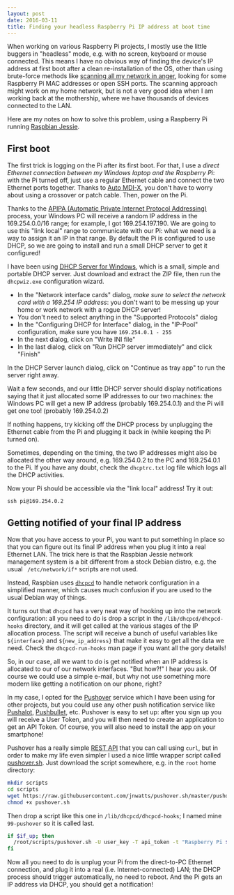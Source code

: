 ```yaml
---
layout: post
date: 2016-03-11
title: Finding your headless Raspberry Pi IP address at boot time
---
```


When working on various Raspberry Pi projects, I mostly use the little buggers in "headless" mode, e.g. with no screen, keyboard or mouse connected. This means I have no obvious way of finding the device's IP address at first boot after a clean re-installation of the OS, other than using brute-force methods like [scanning all my network in anger](http://angryip.org/), looking for some Raspberry Pi MAC addresses or open SSH ports. The scanning approach might work on my home network, but is not a very good idea when I am working back at the mothership, where we have thousands of devices connected to the LAN.

Here are my notes on how to solve this problem, using a Raspberry Pi running [Raspbian Jessie](https://www.raspberrypi.org/downloads/raspbian/).

## First boot

The first trick is logging on the Pi after its first boot. For that, I use a *direct Ethernet connection between my Windows laptop and the Raspberry Pi*: with the Pi turned off, just use a regular Ethernet cable and connect the two Ethernet ports together. Thanks to [Auto MDI-X](https://en.wikipedia.org/wiki/Medium-dependent_interface#Auto_MDI-X), you don't have to worry about using a crossover or patch cable. Then, power on the Pi.

Thanks to the [APIPA (Automatic Private Internet Protocol Addressing)](https://wiki.wireshark.org/APIPA) process, your Windows PC will receive a random IP address in the 169.254.0.0/16 range; for example, I got 169.254.197.190. We are going to use this "link local" range to communicate with our Pi: what we need is a way to assign it an IP in that range. By default the Pi is configured to use DHCP, so we are going to install and run a small DHCP server to get it configured!

I have been using [DHCP Server for Windows](http://www.dhcpserver.de/cms/), which is a small, simple and portable DHCP server. Just download and extract the ZIP file, then run the `dhcpwiz.exe` configuration wizard.

- In the "Network interface cards" dialog, *make sure to select the network card with a 169.254 IP address*: you don't want to be messing up your home or work network with a rogue DHCP server! 
- You don't need to select anything in the "Supported Protocols" dialog
- In the "Configuring DHCP for Interface" dialog, in the "IP-Pool" configuration, make sure you have `169.254.0.1 - 255` 
- In the next dialog, click on "Write INI file" 
- In the last dialog, click on "Run DHCP server immediately" and click "Finish"

In the DHCP Server launch dialog, click on "Continue as tray app" to run the server right away.

Wait a few seconds, and our little DHCP server should display notifications saying that it just allocated some IP addresses to our two machines: the Windows PC will get a new IP address (probably 169.254.0.1) and the Pi will get one too! (probably 169.254.0.2)  

If nothing happens, try kicking off the DHCP process by unplugging the Ethernet cable from the Pi and plugging it back in (while keeping the Pi turned on).

Sometimes, depending on the timing, the two IP addresses might also be allocated the other way around, e.g. 169.254.0.2 to the PC and 169.254.0.1 to the Pi. If you have any doubt, check the `dhcptrc.txt` log file which logs all the DHCP activities.

Now your Pi should be accessible via the "link local" address! Try it out:

~~~
ssh pi@169.254.0.2
~~~

## Getting notified of your final IP address

Now that you have access to your Pi, you want to put something in place so that you can figure out its final IP address when you plug it into a real Ethernet LAN. The trick here is that the Raspbian Jessie network management system is a bit different from a stock Debian distro, e.g. the usual ` /etc/network/if*` scripts are not used.

Instead, Raspbian uses [`dhcpcd`](http://roy.marples.name/projects/dhcpcd/index) to handle network configuration in a simplified manner, which causes much confusion if you are used to the usual Debian way of things.

It turns out that `dhcpcd` has a very neat way of hooking up into the network configuration: all you need to do is drop a script in the `/lib/dhcpcd/dhcpcd-hooks` directory, and it will get called at the various stages of the IP allocation process. The script will receive a bunch of useful variables like `${interface}` and `${new_ip_address}` that make it easy to get all the data we need. Check the `dhcpcd-run-hooks` man page if you want all the gory details!

So, in our case, all we want to do is get notified when an IP address is allocated to our of our network interfaces. "But how?!" I hear you ask. Of course we could use a simple e-mail, but why not use something more modern like getting a notification on our phone, right?

In my case, I opted for the [Pushover](https://pushover.net/) service which I have been using for other projects, but you could use any other push notification service like [Pushalot](https://pushalot.com/), [Pushbullet](https://www.pushbullet.com/), etc. Pushover is easy to set up: after you sign up you will receive a User Token, and you will then need to create an application to get an API Token. Of course, you will also need to install the app on your smartphone!

Pushover has a really simple [REST API](https://pushover.net/api) that you can call using `curl`, but in order to make my life even simpler I used a nice little wrapper script called [pushover.sh](https://github.com/jnwatts/pushover.sh). Just download the script somewhere, e.g. in the `root` home directory:

~~~ sh
mkdir scripts
cd scripts
wget https://raw.githubusercontent.com/jnwatts/pushover.sh/master/pushover.sh
chmod +x pushover.sh
~~~

Then drop a script like this one in `/lib/dhcpcd/dhcpcd-hooks`; I named mine `99-pushover` so it is called last.

~~~ sh
if $if_up; then
  /root/scripts/pushover.sh -U user_key -T api_token -t "Raspberry Pi ${interface} up" "IP address for ${interface} is ${new_ip_address}"
fi
~~~

Now all you need to do is unplug your Pi from the direct-to-PC Ethernet connection, and plug it into a real (i.e. Internet-connected) LAN; the DHCP process should trigger automatically, no need to reboot. And the Pi gets an IP address via DHCP, you should get a notification!

